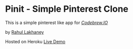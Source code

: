 # Pinit - Simple Pinterest Clone

This is a simple pinterest like app for
[*Codebrew.IO*](https://www.codebrew.io)

by [Rahul Lakhaney](https://www.codebrew.io/Rahul)

Hosted on Heroku [Live Demo](http://ipinit.herokuapp.com)